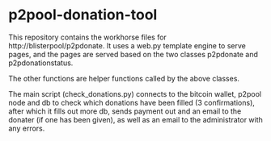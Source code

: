 p2pool-donation-tool
====================

This repository contains the workhorse files for http://blisterpool/p2pdonate. It uses a web.py template engine to serve pages, and the pages are served based on the two classes p2pdonate and p2pdonationstatus.

The other functions are helper functions called by the above classes.

The main script (check_donations.py) connects to the bitcoin wallet, p2pool node and db to check which donations have been filled (3 confirmations), after which it fills out more db, sends payment out and an email to the donater (if one has been given), as well as an email to the administrator with any errors.
